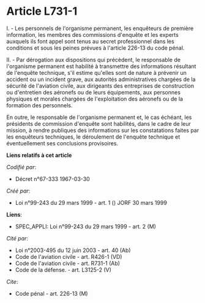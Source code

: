 # Article L731-1

I. - Les personnels de l'organisme permanent, les enquêteurs de première information, les membres des commissions d'enquête
et les experts auxquels ils font appel sont tenus au secret professionnel dans les conditions et sous les peines prévues à
l'article 226-13 du code pénal.

II. - Par dérogation aux dispositions qui précèdent, le responsable de l'organisme permanent est habilité à transmettre des
informations résultant de l'enquête technique, s'il estime qu'elles sont de nature à prévenir un accident ou un incident
grave, aux autorités administratives chargées de la sécurité de l'aviation civile, aux dirigeants des entreprises de
construction ou d'entretien des aéronefs ou de leurs équipements, aux personnes physiques et morales chargées de
l'exploitation des aéronefs ou de la formation des personnels.

En outre, le responsable de l'organisme permanent et, le cas échéant, les présidents de commission d'enquête sont habilités,
dans le cadre de leur mission, à rendre publiques des informations sur les constatations faites par les enquêteurs
techniques, le déroulement de l'enquête technique et éventuellement ses conclusions provisoires.

**Liens relatifs à cet article**

_Codifié par_:

  - Décret n°67-333 1967-03-30

_Créé par_:

  - Loi n°99-243 du 29 mars 1999 - art. 1 () JORF 30 mars 1999

**Liens**:

  - SPEC_APPLI: Loi n°99-243 du 29 mars 1999 - art. 2 (M)

_Cité par_:

  - Loi n°2003-495 du 12 juin 2003 - art. 40 (Ab)
  - Code de l'aviation civile - art. R426-1 (VD)
  - Code de l'aviation civile - art. R731-1 (Ab)
  - Code de la défense. - art. L3125-2 (V)

_Cite_:

  - Code pénal - art. 226-13 (M)
